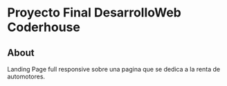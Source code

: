 # Proyecto Final DesarrolloWeb Coderhouse

## About
Landing Page full responsive sobre una pagina que se dedica a la renta de automotores.
